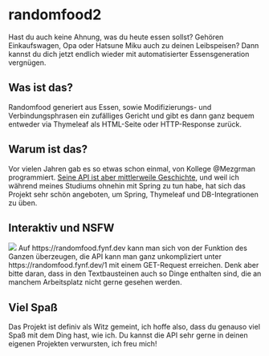 # randomfood2
Hast du auch keine Ahnung, was du heute essen sollst? Gehören Einkaufswagen, Opa oder Hatsune Miku auch zu deinen Leibspeisen? Dann kannst du dich jetzt endlich wieder mit automatisierter Essensgeneration vergnügen.

## Was ist das?
Randomfood generiert aus Essen, sowie Modifizierungs- und Verbindungsphrasen ein zufälliges Gericht und gibt es dann ganz bequem entweder via Thymeleaf als HTML-Seite oder HTTP-Response zurück.

## Warum ist das?
Vor vielen Jahren gab es so etwas schon einmal, von Kollege @Mezgrman programmiert. [Seine API ist aber mittlerweile Geschichte](https://twitter.com/tollesessen), und weil ich während meines Studiums ohnehin mit Spring zu tun habe, hat sich das Projekt sehr schön angeboten, um Spring, Thymeleaf und DB-Integrationen zu üben.

## Interaktiv und NSFW
<img src="https://i.imgur.com/sDejPBc.png">
Auf https://randomfood.fynf.dev kann man sich von der Funktion des Ganzen überzeugen, die API kann man ganz unkompliziert unter https://randomfood.fynf.dev/1 mit einem GET-Request erreichen. Denk aber bitte daran, dass in den Textbausteinen auch so Dinge enthalten sind, die an manchem Arbeitsplatz nicht gerne gesehen werden.

## Viel Spaß
Das Projekt ist definiv als Witz gemeint, ich hoffe also, dass du genauso viel Spaß mit dem Ding hast, wie ich. Du kannst die API sehr gerne in deinen eigenen Projekten verwursten, ich freu mich!
